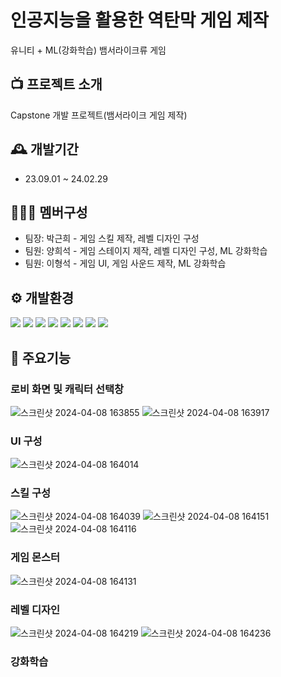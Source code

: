 # 인공지능을 활용한 역탄막 게임 제작
유니티 + ML(강화학습) 뱀서라이크류 게임

## 📺 프로젝트 소개
Capstone 개발 프로젝트(뱀서라이크 게임 제작)

## 🕰️ 개발기간
- 23.09.01 ~ 24.02.29

## 🧑‍🤝‍🧑 멤버구성
- 팀장: 박근희 - 게임 스킬 제작, 레벨 디자인 구성
- 팀원: 양희석 - 게임 스테이지 제작, 레벨 디자인 구성, ML 강화학습
- 팀원: 이형석 - 게임 UI, 게임 사운드 제작, ML 강화학습

## ⚙️ 개발환경
<img src="https://img.shields.io/badge/Unity Editor v2023.1.15f-000000?style=for-the-badge&logo=unity&logoColor=white"> <img src="https://img.shields.io/badge/ML Agent V0.28.0-000000?style=for-the-badge&logo=unity&logoColor=white"> <img src="https://img.shields.io/badge/Unity Package MLAgents: V2.0.1-000000?style=for-the-badge&logo=unity&logoColor=white"> <img src="https://img.shields.io/badge/Python V3.7.9-3776AB?style=for-the-badge&logo=Python&logoColor=white"> <img src="https://img.shields.io/badge/Anaconda3 V5.1.0-44A833?style=for-the-badge&logo=Anaconda&logoColor=white"> <img src="https://img.shields.io/badge/TensorFlow V2.13.0-FF6F00?style=for-the-badge&logo=TensorFlow&logoColor=white"> <img src="https://img.shields.io/badge/PyTorch V1.10.2-EE4C2C?style=for-the-badge&logo=PyTorch&logoColor=white"> <img src="https://img.shields.io/badge/C%23-512BD4?style=for-the-badge&logo=csharp&logoColor=white">



## 🔧 주요기능

### 로비 화면 및 캐릭터 선택창
![스크린샷 2024-04-08 163855](https://github.com/ysa900/Capstone-Design/assets/63230717/b83cd30d-9f81-48e3-b4ea-8b4063714146) ![스크린샷 2024-04-08 163917](https://github.com/ysa900/Capstone-Design/assets/63230717/af00f083-37c2-40e2-95e0-2f6246cc8cd9)


### UI 구성
![스크린샷 2024-04-08 164014](https://github.com/ysa900/Capstone-Design/assets/63230717/beb33407-ef3d-4cd2-b40f-1c9031ba32dd)


### 스킬 구성
![스크린샷 2024-04-08 164039](https://github.com/ysa900/Capstone-Design/assets/63230717/e436e125-4aec-439f-ba8d-599264fed2bd)
![스크린샷 2024-04-08 164151](https://github.com/ysa900/Capstone-Design/assets/63230717/fc86fb9f-1ff3-4fe9-978c-8c13d74a5280)
![스크린샷 2024-04-08 164116](https://github.com/ysa900/Capstone-Design/assets/63230717/32750363-6074-4765-a952-0482551a9c49)

### 게임 몬스터 
![스크린샷 2024-04-08 164131](https://github.com/ysa900/Capstone-Design/assets/63230717/0b7e32b7-f6a2-46dd-8faa-065781bbfe1c)


### 레벨 디자인
![스크린샷 2024-04-08 164219](https://github.com/ysa900/Capstone-Design/assets/63230717/ad633d4e-3ce6-4cc9-9285-c20a6eac3fc9)
![스크린샷 2024-04-08 164236](https://github.com/ysa900/Capstone-Design/assets/63230717/64c92662-688a-4680-b7e0-de9e45d3e540)

### 강화학습
